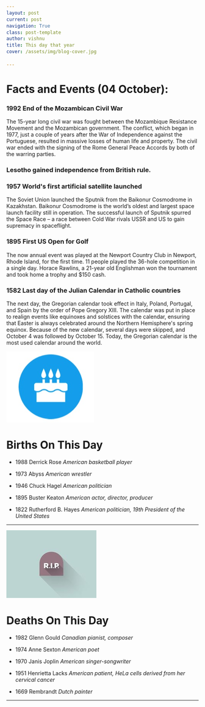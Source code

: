 ```yaml
---
layout: post
current: post
navigation: True
class: post-template
author: vishnu
title: This day that year
cover: /assets/img/blog-cover.jpg

---
```

# Facts and Events (04 October):


### 1992 End of the Mozambican Civil War
The 15-year long civil war was fought between the Mozambique Resistance Movement and the Mozambican government. The conflict, which began in 1977, just a couple of years after the War of Independence against the Portuguese, resulted in massive losses of human life and property. The civil war ended with the signing of the Rome General Peace Accords by both of the warring parties.

### Lesotho gained independence from British rule.

### 1957 World's first artificial satellite launched
The Soviet Union launched the Sputnik from the Baikonur Cosmodrome in Kazakhstan. Baikonur Cosmodrome is the world’s oldest and largest space launch facility still in operation. The successful launch of Sputnik spurred the Space Race – a race between Cold War rivals USSR and US to gain supremacy in spaceflight.

### 1895 First US Open for Golf
The now annual event was played at the Newport Country Club in Newport, Rhode Island, for the first time. 11 people played the 36-hole competition in a single day. Horace Rawlins, a 21-year old Englishman won the tournament and took home a trophy and $150 cash.

### 1582 Last day of the Julian Calendar in Catholic countries
The next day, the Gregorian calendar took effect in Italy, Poland, Portugal, and Spain by the order of Pope Gregory XIII. The calendar was put in place to realign events like equinoxes and solstices with the calendar, ensuring that Easter is always celebrated around the Northern Hemisphere's spring equinox. Because of the new calendar, several days were skipped, and October 4 was followed by October 15. Today, the Gregorian calendar is the most used calendar around the world.

![Bday](/assets/img/blog/bday.jpg)

# Births On This Day
* 1988 Derrick Rose
*American basketball player*

* 1973 Abyss
*American wrestler*

* 1946 Chuck Hagel
*American politician*

* 1895 Buster Keaton
*American actor, director, producer*

* 1822 Rutherford B. Hayes
*American politician, 19th President of the United States*

---
![Rip](/assets/img/blog/rip.jpg)

# Deaths On This Day

* 1982 Glenn Gould
*Canadian pianist, composer*

* 1974 Anne Sexton
*American poet*

* 1970 Janis Joplin
*American singer-songwriter*

* 1951 Henrietta Lacks
*American patient, HeLa cells derived from her cervical cancer*

* 1669 Rembrandt
*Dutch painter*

---
